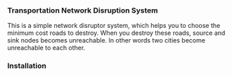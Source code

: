 ### Transportation Network Disruption System
This is a simple network disruptor system, which helps you to choose the minimum cost roads to destroy. When you destroy these roads, source and sink nodes becomes unreachable. In other words two cities become unreachable to each other. 

### Installation